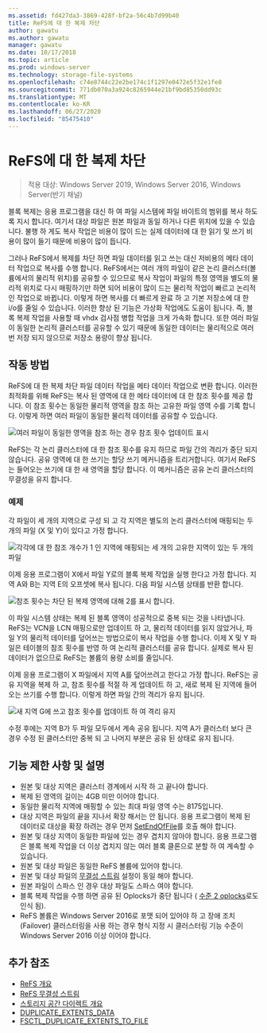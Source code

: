```yaml
---
ms.assetid: fd427da3-3869-428f-bf2a-56c4b7d99b40
title: ReFS에 대 한 복제 차단
author: gawatu
ms.author: gawatu
manager: gawatu
ms.date: 10/17/2018
ms.topic: article
ms.prod: windows-server
ms.technology: storage-file-systems
ms.openlocfilehash: c74e8744c22e2be174c1f1297e0472e5f32e1fe8
ms.sourcegitcommit: 771db070a3a924c8265944e21bf9bd85350dd93c
ms.translationtype: MT
ms.contentlocale: ko-KR
ms.lasthandoff: 06/27/2020
ms.locfileid: "85475410"
---
```

# <a name="block-cloning-on-refs"></a>ReFS에 대 한 복제 차단

>적용 대상: Windows Server 2019, Windows Server 2016, Windows Server(반기 채널)

블록 복제는 응용 프로그램을 대신 하 여 파일 시스템에 파일 바이트의 범위를 복사 하도록 지시 합니다. 여기서 대상 파일은 원본 파일과 동일 하거나 다른 위치에 있을 수 있습니다. 불행 하 게도 복사 작업은 비용이 많이 드는 실제 데이터에 대 한 읽기 및 쓰기 비용이 많이 들기 때문에 비용이 많이 듭니다.

그러나 ReFS에서 복제를 차단 하면 파일 데이터를 읽고 쓰는 대신 저비용의 메타 데이터 작업으로 복사를 수행 합니다. ReFS에서는 여러 개의 파일이 같은 논리 클러스터(볼륨에서의 물리적 위치)를 공유할 수 있으므로 복사 작업이 파일의 특정 영역을 별도의 물리적 위치로 다시 매핑하기만 하면 되어 비용이 많이 드는 물리적 작업이 빠르고 논리적인 작업으로 바뀝니다. 이렇게 하면 복사를 더 빠르게 완료 하 고 기본 저장소에 대 한 i/o를 줄일 수 있습니다. 이러한 향상 된 기능은 가상화 작업에도 도움이 됩니다. 즉, 블록 복제 작업을 사용할 때 vhdx 검사점 병합 작업을 크게 가속화 합니다. 또한 여러 파일이 동일한 논리적 클러스터를 공유할 수 있기 때문에 동일한 데이터는 물리적으로 여러 번 저장 되지 않으므로 저장소 용량이 향상 됩니다.

## <a name="how-it-works"></a>작동 방법

ReFS에 대 한 복제 차단 파일 데이터 작업을 메타 데이터 작업으로 변환 합니다. 이러한 최적화를 위해 ReFS는 복사 된 영역에 대 한 메타 데이터에 대 한 참조 횟수를 제공 합니다. 이 참조 횟수는 동일한 물리적 영역을 참조 하는 고유한 파일 영역 수를 기록 합니다. 이렇게 하면 여러 파일이 동일한 물리적 데이터를 공유할 수 있습니다.

![여러 파일이 동일한 영역을 참조 하는 경우 참조 횟수 업데이트 표시](media/ref-count-example.gif)

ReFS는 각 논리 클러스터에 대 한 참조 횟수를 유지 하므로 파일 간의 격리가 중단 되지 않습니다. 공유 영역에 대 한 쓰기는 할당 쓰기 메커니즘을 트리거합니다. 여기서 ReFS는 들어오는 쓰기에 대 한 새 영역을 할당 합니다. 이 메커니즘은 공유 논리 클러스터의 무결성을 유지 합니다.

### <a name="example"></a>예제
각 파일이 세 개의 지역으로 구성 되 고 각 지역은 별도의 논리 클러스터에 매핑되는 두 개의 파일 (X 및 Y)이 있다고 가정 합니다.

![각각에 대 한 참조 개수가 1 인 지역에 매핑되는 세 개의 고유한 지역이 있는 두 개의 파일](media/block-clone-1.png)

이제 응용 프로그램이 X에서 파일 Y로의 블록 복제 작업을 실행 한다고 가정 합니다. 지역 A와 B는 지역 E의 오프셋에 복사 됩니다. 다음 파일 시스템 상태를 반환 합니다.

![참조 횟수는 차단 된 복제 영역에 대해 2를 표시 합니다.](media/block-clone-2.png)

이 파일 시스템 상태는 복제 된 블록 영역이 성공적으로 중복 되는 것을 나타냅니다. ReFS는 VCN을 LCN 매핑으로만 업데이트 하 고, 물리적 데이터를 읽지 않았거나, 파일 Y의 물리적 데이터를 덮어쓰는 방법으로이 복사 작업을 수행 합니다. 이제 X 및 Y 파일은 테이블의 참조 횟수를 반영 하 여 논리적 클러스터를 공유 합니다. 실제로 복사 된 데이터가 없으므로 ReFS는 볼륨의 용량 소비를 줄입니다.

이제 응용 프로그램이 X 파일에서 지역 A를 덮어쓰려고 한다고 가정 합니다. ReFS는 공유 지역을 복제 하 고, 참조 횟수를 적절 하 게 업데이트 하 고, 새로 복제 된 지역에 들어오는 쓰기를 수행 합니다. 이렇게 하면 파일 간의 격리가 유지 됩니다.

![새 지역 G에 쓰고 참조 횟수를 업데이트 하 여 격리 유지](media/block-clone-3.png)

수정 후에는 지역 B가 두 파일 모두에서 계속 공유 됩니다. 지역 A가 클러스터 보다 큰 경우 수정 된 클러스터만 중복 되 고 나머지 부분은 공유 된 상태로 유지 됩니다.


## <a name="functionality-restrictions-and-remarks"></a>기능 제한 사항 및 설명
- 원본 및 대상 지역은 클러스터 경계에서 시작 하 고 끝나야 합니다.
- 복제 된 영역의 길이는 4GB 미만 이어야 합니다.
- 동일한 물리적 지역에 매핑할 수 있는 최대 파일 영역 수는 8175입니다.
- 대상 지역은 파일의 끝을 지나서 확장 해서는 안 됩니다. 응용 프로그램이 복제 된 데이터로 대상을 확장 하려는 경우 먼저 [SetEndOfFile](https://msdn.microsoft.com/library/windows/desktop/aa365531(v=vs.85).aspx)를 호출 해야 합니다.
- 원본 및 대상 지역이 동일한 파일에 있는 경우 겹치지 않아야 합니다. 응용 프로그램은 블록 복제 작업을 더 이상 겹치지 않는 여러 블록 클론으로 분할 하 여 계속할 수 있습니다.
- 원본 및 대상 파일은 동일한 ReFS 볼륨에 있어야 합니다.
- 원본 및 대상 파일의 [무결성 스트림](https://msdn.microsoft.com/library/windows/desktop/gg258117(v=vs.85).aspx) 설정이 동일 해야 합니다.
- 원본 파일이 스파스 인 경우 대상 파일도 스파스 여야 합니다.
- 블록 복제 작업을 수행 하면 공유 된 Oplocks가 중단 됩니다 ( [수준 2 oplocks](https://msdn.microsoft.com/library/windows/desktop/aa365713(v=vs.85).aspx)로도 인식 됨).
- ReFS 볼륨은 Windows Server 2016로 포맷 되어 있어야 하 고 장애 조치 (Failover) 클러스터링을 사용 하는 경우 형식 지정 시 클러스터링 기능 수준이 Windows Server 2016 이상 이어야 합니다.

## <a name="additional-references"></a>추가 참조

-   [ReFS 개요](refs-overview.md)
-   [ReFS 무결성 스트림](integrity-streams.md)
-   [스토리지 공간 다이렉트 개요](../storage-spaces/storage-spaces-direct-overview.md)
-   [DUPLICATE_EXTENTS_DATA](https://msdn.microsoft.com/library/windows/desktop/mt590821(v=vs.85).aspx)
-   [FSCTL_DUPLICATE_EXTENTS_TO_FILE](https://msdn.microsoft.com/library/windows/desktop/mt590823(v=vs.85).aspx)
